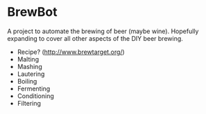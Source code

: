 BrewBot
=======

A project to automate the brewing of beer (maybe wine).  Hopefully expanding to
cover all other aspects of the DIY beer brewing.

* Recipe? (http://www.brewtarget.org/)
* Malting
* Mashing
* Lautering
* Boiling
* Fermenting
* Conditioning
* Filtering
